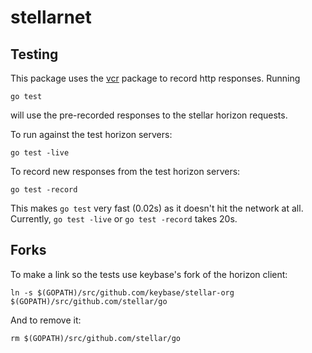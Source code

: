 # stellarnet

## Testing

This package uses the [vcr](https://github.com/keybase/vcr) package to record http responses.  Running

    go test

will use the pre-recorded responses to the stellar horizon requests.

To run against the test horizon servers:

    go test -live

To record new responses from the test horizon servers:

    go test -record

This makes `go test` very fast (0.02s) as it doesn't hit the network at all.
Currently, `go test -live` or `go test -record` takes 20s.

## Forks

To make a link so the tests use keybase's fork of the horizon client:
 
	ln -s $(GOPATH)/src/github.com/keybase/stellar-org $(GOPATH)/src/github.com/stellar/go

And to remove it:

	rm $(GOPATH)/src/github.com/stellar/go

